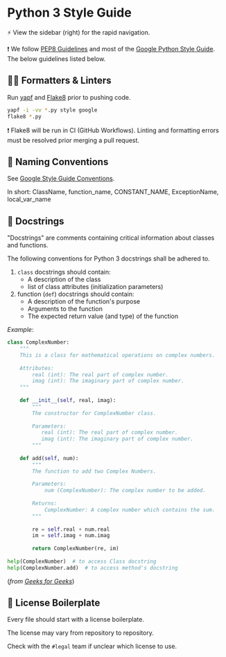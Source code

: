 # Python 3 Style Guide

:zap: View the sidebar (right) for the rapid navigation.

:exclamation: We follow [PEP8 Guidelines](https://peps.python.org/pep-0008/#naming-conventions) and most of the [Google Python Style Guide](https://google.github.io/styleguide/pyguide.html). The below guidelines listed below.

## :guardsman: Formatters & Linters

Run [yapf](https://pypi.org/project/autopep8/) and [Flake8](https://pypi.org/project/flake8/) prior to pushing code.

```bash
yapf -i -vv *.py style google
flake8 *.py
```

:exclamation: Flake8 will be run in CI (GitHub Workflows). Linting and formatting errors must be resolved prior merging a pull request.

## :speech_balloon: Naming Conventions

See [Google Style Guide Conventions](https://google.github.io/styleguide/pyguide.html#316-naming).

In short: ClassName, function_name, CONSTANT_NAME, ExceptionName, local_var_name

## :notebook_with_decorative_cover: Docstrings

"Docstrings" are comments containing critical information about classes and functions.

The following conventions for Python 3 docstrings shall be adhered to.

1. `class` docstrings should contain:
   - A description of the class
   - list of class attributes (initialization parameters)
2. function (`def`) docstrings should contain:
   - A description of the function's purpose
   - Arguments to the function
   - The expected return value (and type) of the function

*Example*:

```python
class ComplexNumber:
    """
    This is a class for mathematical operations on complex numbers.
      
    Attributes:
        real (int): The real part of complex number.
        imag (int): The imaginary part of complex number.
    """
  
    def __init__(self, real, imag):
        """
        The constructor for ComplexNumber class.
  
        Parameters:
           real (int): The real part of complex number.
           imag (int): The imaginary part of complex number.   
        """
  
    def add(self, num):
        """
        The function to add two Complex Numbers.
  
        Parameters:
            num (ComplexNumber): The complex number to be added.
          
        Returns:
            ComplexNumber: A complex number which contains the sum.
        """
  
        re = self.real + num.real
        im = self.imag + num.imag
  
        return ComplexNumber(re, im)
  
help(ComplexNumber)  # to access Class docstring
help(ComplexNumber.add)  # to access method's docstring
```
(*from [Geeks for Geeks](https://www.geeksforgeeks.org/python-docstrings/)*)

## :page_with_curl: License Boilerplate

Every file should start with a license boilerplate.

The license may vary from repository to repository.

Check with the `#legal` team if unclear which license to use.